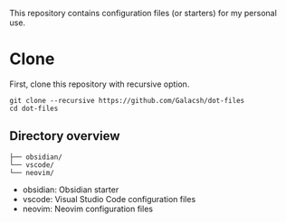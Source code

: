 This repository contains configuration files (or starters) for my personal use.

# Clone

First, clone this repository with recursive option.

```shell
git clone --recursive https://github.com/Galacsh/dot-files
cd dot-files
```

## Directory overview

```shell
├── obsidian/
└── vscode/
└── neovim/
```

- obsidian: Obsidian starter
- vscode: Visual Studio Code configuration files
- neovim: Neovim configuration files

